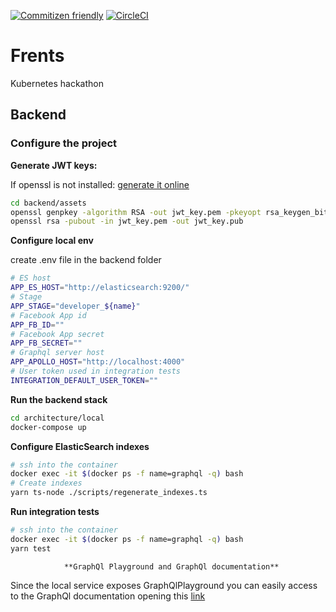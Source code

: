 [![Commitizen friendly](https://img.shields.io/badge/commitizen-friendly-brightgreen.svg)](http://commitizen.github.io/cz-cli/) [![CircleCI](https://circleci.com/gh/frents/core/tree/master.svg?style=shield)](https://circleci.com/gh/frents/core/tree/master) 
# Frents

Kubernetes hackathon  

## Backend

### Configure the project

**Generate JWT keys:**

If openssl is not installed: [generate it online](https://www.csfieldguide.org.nz/en/interactives/rsa-key-generator/)

```bash
cd backend/assets
openssl genpkey -algorithm RSA -out jwt_key.pem -pkeyopt rsa_keygen_bits:512
openssl rsa -pubout -in jwt_key.pem -out jwt_key.pub
```
    
**Configure local env**

create .env file in the backend folder

```bash
# ES host
APP_ES_HOST="http://elasticsearch:9200/"
# Stage
APP_STAGE="developer_${name}"
# Facebook App id
APP_FB_ID=""
# Facebook App secret
APP_FB_SECRET=""
# Graphql server host 
APP_APOLLO_HOST="http://localhost:4000"
# User token used in integration tests
INTEGRATION_DEFAULT_USER_TOKEN=""
```

**Run the backend stack**

```bash
cd architecture/local
docker-compose up
```

**Configure ElasticSearch indexes**

```bash
# ssh into the container
docker exec -it $(docker ps -f name=graphql -q) bash
# Create indexes
yarn ts-node ./scripts/regenerate_indexes.ts
```

**Run integration tests**
```bash
# ssh into the container
docker exec -it $(docker ps -f name=graphql -q) bash
yarn test
```

                **GraphQl Playground and GraphQl documentation**

Since the local service exposes GraphQlPlayground you can easily access to the GraphQl documentation opening this [link](http://localhost:4000)